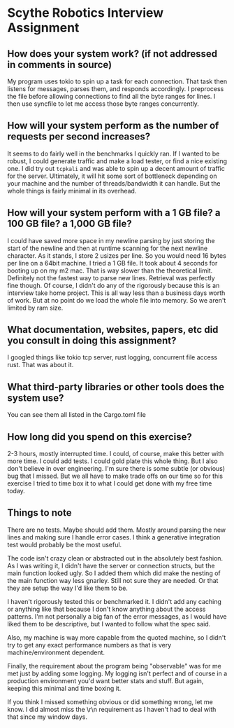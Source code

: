 # Scythe Robotics Interview Assignment

## How does your system work? (if not addressed in comments in source)

My program uses tokio to spin up a task for each connection. That task then listens for messages, parses them, and responds accordingly. I preprocess the file before allowing connections to find all the byte ranges for lines. I then use syncfile to let me access those byte ranges concurrently.

## How will your system perform as the number of requests per second increases?

It seems to do fairly well in the benchmarks I quickly ran. If I wanted to be robust, I could generate traffic and make a load tester, or find a nice existing one. I did try out `tcpkali` and was able to spin up a decent amount of traffic for the server. Ultimately, it will hit some sort of bottleneck depending on your machine and the number of threads/bandwidth it can handle. But the whole things is fairly minimal in its overhead.

## How will your system perform with a 1 GB file? a 100 GB file? a 1,000 GB file?

I could have saved more space in my newline parsing by just storing the start of the newline and then at runtime scanning for the next newline character. As it stands, I store 2 usizes per line. So you would need 16 bytes per line on a 64bit machine. I tried a 1 GB file. It took about 4 seconds for booting up on my m2 mac. That is way slower than the theoretical limit. Definitely not the fastest way to parse new lines. Retrieval was perfectly fine though. Of course, I didn't do any of the rigorously because this is an interview take home project. This is all way less than a business days worth of work. But at no point do we load the whole file into memory. So we aren't limited by ram size.

## What documentation, websites, papers, etc did you consult in doing this assignment?

I googled things like tokio tcp server, rust logging, concurrent file access rust. That was about it. 

## What third-party libraries or other tools does the system use?

You can see them all listed in the Cargo.toml file

## How long did you spend on this exercise?

2-3 hours, mostly interrupted time. I could, of course, make this better with more time. I could add tests. I could gold plate this whole thing. But I also don't believe in over engineering. I'm sure there is some subtle (or obvious) bug that I missed. But we all have to make trade offs on our time so for this exercise I tried to time box it to what I could get done with my free time today.


## Things to note

There are no tests. Maybe should add them. Mostly around parsing the new lines and making sure I handle error cases. I think a generative integration test would probably be the most useful.

The code isn't crazy clean or abstracted out in the absolutely best fashion. As I was writing it, I didn't have the server or connection structs, but the main function looked ugly. So I added them which did make the nesting of the main function way less gnarley. Still not sure they are needed. Or that they are setup the way I'd like them to be.

I haven't rigorously tested this or benchmarked it. I didn't add any caching or anything like that because I don't know anything about the access patterns. I'm not personally a big fan of the error messages, as I would have liked them to be descriptive, but I wanted to follow what the spec said.

Also, my machine is way more capable from the quoted machine, so I didn't try to get any exact performance numbers as that is very machine/environment dependent.

Finally, the requirement about the program being "observable" was for me met just by adding some logging. My logging isn't perfect and of course in a production environment you'd want better stats and stuff. But again, keeping this minimal and time boxing it.

If you think I missed something obvious or did something wrong, let me know. I did almost miss the \r\n requirement as I haven't had to deal with that since my window days.